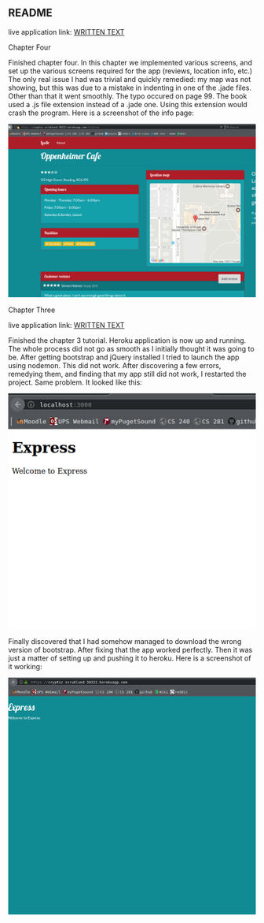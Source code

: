 ## README
live application link: <a href=" https://cryptic-scrubland-30222.herokuapp.com/">WRITTEN TEXT</a>

Chapter Four

Finished chapter four. In this chapter we implemented various screens, and set up the various screens required for the app (reviews, location info, etc.)
The only real issue I had was trivial and quickly remedied: my map was not showing, but this was due to a mistake in indenting in one of the .jade files.
Other than that it went smoothly. The typo occured on page 99. The book used a .js file extension instead of a .jade one. Using this extension would crash
the program. Here is a screenshot of the info page:

![picture](readme_imgs/chap4.png)


Chapter Three

live application link: <a href=" https://cryptic-scrubland-30222.herokuapp.com/">WRITTEN TEXT</a>

Finished the chapter 3 tutorial. Heroku application is now up and running. The whole process did not go as smooth as I initially thought it was going to be. After getting bootstrap and jQuery installed I tried to launch the app using nodemon. This did not work. After discovering a few errors, remedying them, and finding that my app still did not work, I restarted the project. Same problem. It looked like this:

![picture](readme_imgs/after.png)

Finally discovered that I had somehow managed to download the wrong version of bootstrap. After fixing that the app worked perfectly. Then it was just a matter of setting up and pushing it to heroku. Here is a screenshot of it working:

![picture](readme_imgs/240HW1screenshot.png)
